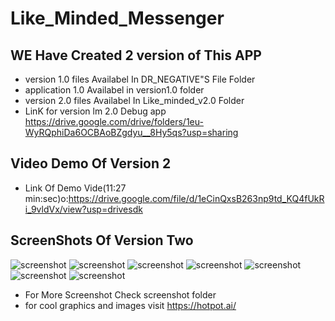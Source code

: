 # Like_Minded_Messenger
## WE Have Created 2 version of This APP
- version 1.0 files Availabel In DR_NEGATIVE"S File Folder
- application 1.0 Availabel in version1.0 folder
- version 2.0 files Availabel In Like_minded_v2.0 Folder
- LinK for version lm 2.0 Debug app https://drive.google.com/drive/folders/1eu-WyRQphiDa6OCBAoBZgdyu__8Hy5qs?usp=sharing
## Video Demo Of Version 2
- Link Of Demo Vide(11:27 min:sec)o:https://drive.google.com/file/d/1eCinQxsB263np9td_KQ4fUkRi_9vldVx/view?usp=drivesdk
## ScreenShots Of Version Two
![screenshot](screenshot/lOUHVVx6pUEs_1024_500.png)
![screenshot](screenshot/y5y5FT0Nlpj2_1440_2880.png)
![screenshot](screenshot/7NDVpWSnJDlo_1440_2880.png)
![screenshot](screenshot/LPGmi8CqYT9H_1440_2880.png)
![screenshot](screenshot/KWmr1eMnVn76_1440_2880.png)
![screenshot](screenshot/hwdktobfXJcJ_1440_2880.png)
![screenshot](screenshot/p8giyPxI9jF1_1440_2880.png)
- For More Screenshot Check screenshot folder
- for cool graphics and images visit https://hotpot.ai/
